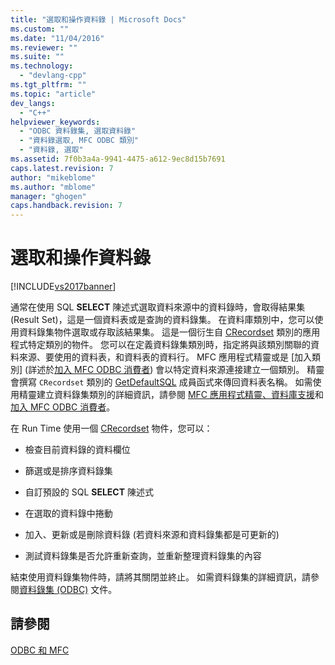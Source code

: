 ```yaml
---
title: "選取和操作資料錄 | Microsoft Docs"
ms.custom: ""
ms.date: "11/04/2016"
ms.reviewer: ""
ms.suite: ""
ms.technology: 
  - "devlang-cpp"
ms.tgt_pltfrm: ""
ms.topic: "article"
dev_langs: 
  - "C++"
helpviewer_keywords: 
  - "ODBC 資料錄集, 選取資料錄"
  - "資料錄選取, MFC ODBC 類別"
  - "資料錄, 選取"
ms.assetid: 7f0b3a4a-9941-4475-a612-9ec8d15b7691
caps.latest.revision: 7
author: "mikeblome"
ms.author: "mblome"
manager: "ghogen"
caps.handback.revision: 7
---
```

# 選取和操作資料錄
[!INCLUDE[vs2017banner](../../assembler/inline/includes/vs2017banner.md)]

通常在使用 SQL **SELECT** 陳述式選取資料來源中的資料錄時，會取得結果集 \(Result Set\)，這是一個資料表或是查詢的資料錄集。  在資料庫類別中，您可以使用資料錄集物件選取或存取該結果集。  這是一個衍生自 [CRecordset](../../mfc/reference/crecordset-class.md) 類別的應用程式特定類別的物件。  您可以在定義資料錄集類別時，指定將與該類別關聯的資料來源、要使用的資料表，和資料表的資料行。  MFC 應用程式精靈或是 \[加入類別\] \(詳述於[加入 MFC ODBC 消費者](../../mfc/reference/adding-an-mfc-odbc-consumer.md)\) 會以特定資料來源連接建立一個類別。  精靈會撰寫 `CRecordset` 類別的 [GetDefaultSQL](../Topic/CRecordset::GetDefaultSQL.md) 成員函式來傳回資料表名稱。  如需使用精靈建立資料錄集類別的詳細資訊，請參閱 [MFC 應用程式精靈、資料庫支援](../../mfc/reference/database-support-mfc-application-wizard.md)和[加入 MFC ODBC 消費者](../../mfc/reference/adding-an-mfc-odbc-consumer.md)。  
  
 在 Run Time 使用一個 [CRecordset](../../mfc/reference/crecordset-class.md) 物件，您可以：  
  
-   檢查目前資料錄的資料欄位  
  
-   篩選或是排序資料錄集  
  
-   自訂預設的 SQL **SELECT** 陳述式  
  
-   在選取的資料錄中捲動  
  
-   加入、更新或是刪除資料錄 \(若資料來源和資料錄集都是可更新的\)  
  
-   測試資料錄集是否允許重新查詢，並重新整理資料錄集的內容  
  
 結束使用資料錄集物件時，請將其關閉並終止。  如需資料錄集的詳細資訊，請參閱[資料錄集 \(ODBC\)](../../data/odbc/recordset-odbc.md) 文件。  
  
## 請參閱  
 [ODBC 和 MFC](../../data/odbc/odbc-and-mfc.md)